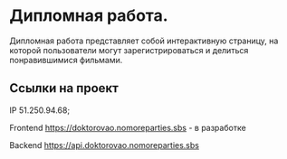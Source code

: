 # Дипломная работа.
Дипломная работа представляет собой интерактивную страницу, на которой пользователи могут зарегистрироваться и делиться понравившимися фильмами.

## Ссылки на проект

IP 51.250.94.68;

Frontend https://doktorovao.nomoreparties.sbs - в разработке

Backend https://api.doktorovao.nomoreparties.sbs
